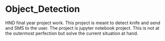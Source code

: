 # Object_Detection
HND final year project work. 
This project is meant to detect knife and send and SMS to the user.
The project is jupyter notebook project.
This is not at the outermost perfection but solve the current situation at hand.
